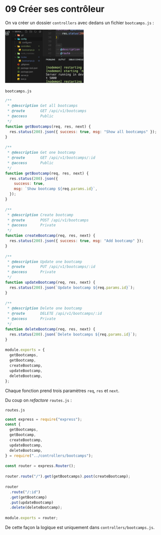 # 09 Créer ses contrôleur

On va créer un dossier `controllers` avec dedans un fichier `bootcamps.js` :

<img src="assets/Screenshot2020-05-04at16.57.47.png" alt="Screenshot 2020-05-04 at 16.57.47" style="zoom:25%;" />

`bootcamps.js`

```js
/**
 * @description Get all bootcamps
 * @route       GET /api/v1/bootcamps
 * @access      Public
 */
function getBootcamps(req, res, next) {
  res.status(200).json({ success: true, msg: "Show all bootcamps" });
}

/**
 * @description Get one bootcamp
 * @route       GET /api/v1/bootcamps/:id
 * @access      Public
 */
function getBootcamp(req, res, next) {
  res.status(200).json({
    success: true,
    msg: `Show bootcamp ${req.params.id}`,
  });
}

/**
 * @description Create bootcamp
 * @route       POST /api/v1/bootcamps
 * @access      Private
 */
function createBootcamp(req, res, next) {
  res.status(200).json({ success: true, msg: "Add bootcamp" });
}

/**
 * @description Update one bootcamp
 * @route       PUT /api/v1/bootcamps/:id
 * @access      Private
 */
function updateBootcamp(req, res, next) {
  res.status(200).json(`Update bootcamp ${req.params.id}`);
}

/**
 * @description Delete one bootcamp
 * @route       DELETE /api/v1/bootcamps/:id
 * @access      Private
 */
function deleteBootcamp(req, res, next) {
  res.status(200).json(`Delete bootcamps ${req.params.id}`);
}

module.exports = {
  getBootcamps,
  getBootcamp,
  createBootcamp,
  updateBootcamp,
  deleteBootcamp,
};
```

Chaque fonction prend trois paramètres `req`, `res` et `next`.

Du coup on _refactore_ `routes.js` :

`routes.js`

```js
const express = require("express");
const {
  getBootcamps,
  getBootcamp,
  createBootcamp,
  updateBootcamp,
  deleteBootcamp,
} = require("../controllers/bootcamps");

const router = express.Router();

router.route("/").get(getBootcamps).post(createBootcamp);

router
  .route("/:id")
  .get(getBootcamp)
  .put(updateBootcamp)
  .delete(deleteBootcamp);

module.exports = router;
```

De cette façon la logique est uniquement dans `controllers/bootcamps.js`.
